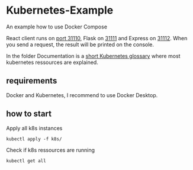 # Kubernetes-Example

An example how to use Docker Compose

React client runs on [port 31110](http://localhost:31110/), Flask on [31111](http://localhost:31111/) and Express on [31112](http://localhost:31112/). When you send a request, the result will be printed on the console.

In the folder Documentation is a [short Kubernetes glossary](/Documentation/Duc%E2%80%99s%20Kubernetes%20glossary.md) where most kubernetes ressources are explained.

## requirements
Docker and Kubernetes, I recommend to use Docker Desktop.

## how to start
Apply all k8s instances
```
kubectl apply -f k8s/
```

Check if k8s ressources are running
```
kubectl get all
```